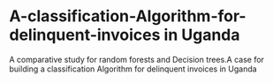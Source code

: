 # A-classification-Algorithm-for-delinquent-invoices in Uganda
A comparative study for random forests and Decision trees.A case for building a classification Algorithm for delinquent invoices in Uganda

